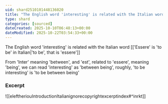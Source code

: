 ```yaml
---
uid: shard2510101448136020
title: "The English word 'interesting' is related with the Italian word 'to be', that is 'essere', from 'est' of 'interest'"
type: shard
categories: [sourced]
dateCreated: 2025-10-10T06:48:13+00:00
dateModified: 2025-10-22T03:54:33+00:00
---
```

The English word 'interesting' is related with the Italian word [['Essere' is 'to be' in Italian|'to be', that is 'essere']] 

From 'Inter' meaning 'between', and 'est', related to 'essere', meaning 'being', we can read 'interesting' as 'between being', roughly, 'to be interesting' is 'to be between being'
### Excerpt
![[eleftheriouIntroductionItalianignorecopyrightexcerptindex#^inrkt]]